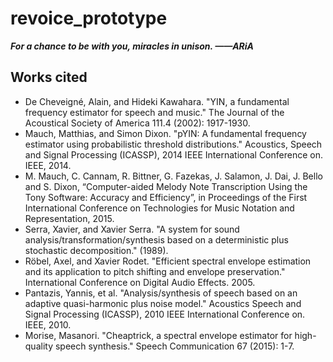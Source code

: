 # revoice_prototype
***For a chance to be with you, miracles in unison. ——ARiA***

## Works cited
* De Cheveigné, Alain, and Hideki Kawahara. "YIN, a fundamental frequency estimator for speech and music." The Journal of the Acoustical Society of America 111.4 (2002): 1917-1930.
* Mauch, Matthias, and Simon Dixon. "pYIN: A fundamental frequency estimator using probabilistic threshold distributions." Acoustics, Speech and Signal Processing (ICASSP), 2014 IEEE International Conference on. IEEE, 2014.
* M. Mauch, C. Cannam, R. Bittner, G. Fazekas, J. Salamon, J. Dai, J. Bello and S. Dixon, “Computer-aided Melody Note Transcription Using the Tony Software: Accuracy and Efficiency”, in Proceedings of the First International Conference on Technologies for Music Notation and Representation, 2015.
* Serra, Xavier, and Xavier Serra. "A system for sound analysis/transformation/synthesis based on a deterministic plus stochastic decomposition." (1989).
* Röbel, Axel, and Xavier Rodet. "Efficient spectral envelope estimation and its application to pitch shifting and envelope preservation." International Conference on Digital Audio Effects. 2005.
* Pantazis, Yannis, et al. "Analysis/synthesis of speech based on an adaptive quasi-harmonic plus noise model." Acoustics Speech and Signal Processing (ICASSP), 2010 IEEE International Conference on. IEEE, 2010.
* Morise, Masanori. "Cheaptrick, a spectral envelope estimator for high-quality speech synthesis." Speech Communication 67 (2015): 1-7.
